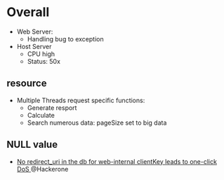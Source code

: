 # Overall
- Web Server: 
  - Handling bug to exception
- Host Server
  - CPU high
  - Status: 50x


## resource
- Multiple Threads request specific functions: 
  - Generate resport
  - Calculate
  - Search numerous data: pageSize set to big data

##  NULL value
  - [No redirect_uri in the db for web-internal clientKey leads to one-click DoS ](https://hackerone.com/reports/702987) @Hackerone



## 
